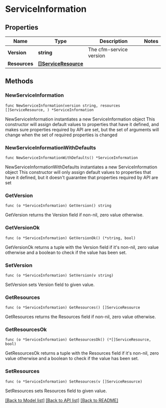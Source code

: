 # ServiceInformation

## Properties

Name | Type | Description | Notes
------------ | ------------- | ------------- | -------------
**Version** | **string** | The cfm-service version | 
**Resources** | [**[]ServiceResource**](ServiceResource.md) |  | 

## Methods

### NewServiceInformation

`func NewServiceInformation(version string, resources []ServiceResource, ) *ServiceInformation`

NewServiceInformation instantiates a new ServiceInformation object
This constructor will assign default values to properties that have it defined,
and makes sure properties required by API are set, but the set of arguments
will change when the set of required properties is changed

### NewServiceInformationWithDefaults

`func NewServiceInformationWithDefaults() *ServiceInformation`

NewServiceInformationWithDefaults instantiates a new ServiceInformation object
This constructor will only assign default values to properties that have it defined,
but it doesn't guarantee that properties required by API are set

### GetVersion

`func (o *ServiceInformation) GetVersion() string`

GetVersion returns the Version field if non-nil, zero value otherwise.

### GetVersionOk

`func (o *ServiceInformation) GetVersionOk() (*string, bool)`

GetVersionOk returns a tuple with the Version field if it's non-nil, zero value otherwise
and a boolean to check if the value has been set.

### SetVersion

`func (o *ServiceInformation) SetVersion(v string)`

SetVersion sets Version field to given value.


### GetResources

`func (o *ServiceInformation) GetResources() []ServiceResource`

GetResources returns the Resources field if non-nil, zero value otherwise.

### GetResourcesOk

`func (o *ServiceInformation) GetResourcesOk() (*[]ServiceResource, bool)`

GetResourcesOk returns a tuple with the Resources field if it's non-nil, zero value otherwise
and a boolean to check if the value has been set.

### SetResources

`func (o *ServiceInformation) SetResources(v []ServiceResource)`

SetResources sets Resources field to given value.



[[Back to Model list]](../README.md#documentation-for-models) [[Back to API list]](../README.md#documentation-for-api-endpoints) [[Back to README]](../README.md)


